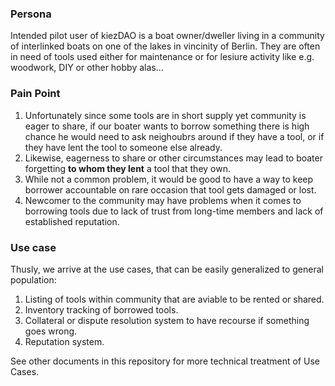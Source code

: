 ### Persona

Intended pilot user of kiezDAO is a boat owner/dweller living in a community of interlinked boats on one of the lakes in vincinity of Berlin. They are often in need of tools used either for maintenance or for lesiure activity like e.g. woodwork, DIY or other hobby alas...


### Pain Point

1. Unfortunately since some tools are in short supply yet community is eager to share, if our boater wants to borrow something there is high chance he would need to ask neighoubrs around if they have a tool, or if they have lent the tool to someone else already. 
2. Likewise, eagerness to share  or other circumstances may lead to boater forgetting **to whom they lent** a tool that they own. 
3. While not a common problem, it would be good to have a way to keep borrower accountable on rare occasion that tool gets damaged or lost. 
4. Newcomer to the community may have problems when it comes to borrowing tools due to lack of trust from long-time members and lack of established reputation.

### Use case

Thusly, we arrive at the use cases, that can be easily generalized to general population: 

1. Listing of tools within community that are aviable to be rented or shared. 
2. Inventory tracking of borrowed tools. 
3. Collateral or dispute resolution system to have recourse if something goes wrong. 
4. Reputation system.

See other documents in this repository for more technical treatment of Use Cases. 
